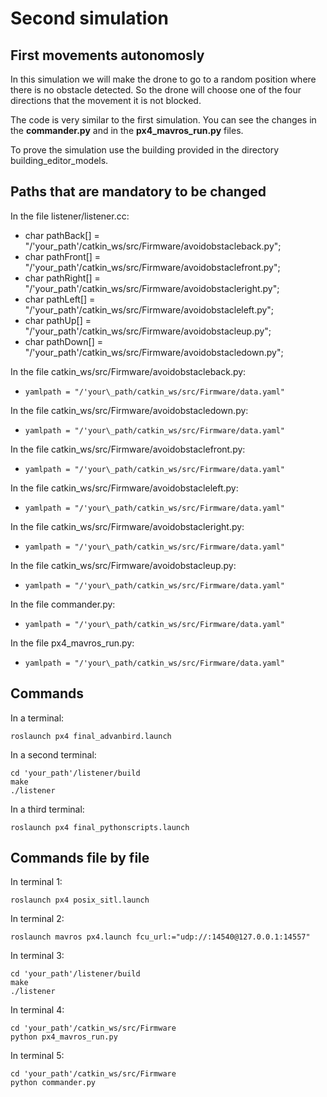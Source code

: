 # Second simulation
## First movements autonomosly 

In this simulation we will make the drone to go to a random position where there is no obstacle detected. So the drone will choose one of the four directions that the movement it is not blocked.

The code is very similar to the first simulation. You can see the changes in the **commander.py** and in the **px4_mavros_run.py** files.

To prove the simulation use the building provided in the directory building\_editor_models.

## Paths that are mandatory to be changed

In the file listener/listener.cc:

* char pathBack[] = "/'your\_path'/catkin_ws/src/Firmware/avoidobstacleback.py"; 
* char pathFront[] = "/'your\_path'/catkin_ws/src/Firmware/avoidobstaclefront.py";
* char pathRight[] = "/'your\_path'/catkin_ws/src/Firmware/avoidobstacleright.py";
* char pathLeft[] = "/'your\_path'/catkin_ws/src/Firmware/avoidobstacleleft.py";
* char pathUp[] = "/'your\_path'/catkin_ws/src/Firmware/avoidobstacleup.py";
* char pathDown[] = "/'your\_path'/catkin_ws/src/Firmware/avoidobstacledown.py";

In the file catkin_ws/src/Firmware/avoidobstacleback.py:

*     yamlpath = "/'your\_path/catkin_ws/src/Firmware/data.yaml"

In the file catkin_ws/src/Firmware/avoidobstacledown.py:

*     yamlpath = "/'your\_path/catkin_ws/src/Firmware/data.yaml"

In the file catkin_ws/src/Firmware/avoidobstaclefront.py:

*     yamlpath = "/'your\_path/catkin_ws/src/Firmware/data.yaml"

In the file catkin_ws/src/Firmware/avoidobstacleleft.py:

*     yamlpath = "/'your\_path/catkin_ws/src/Firmware/data.yaml"

In the file catkin_ws/src/Firmware/avoidobstacleright.py:

*     yamlpath = "/'your\_path/catkin_ws/src/Firmware/data.yaml"

In the file catkin_ws/src/Firmware/avoidobstacleup.py:

*     yamlpath = "/'your\_path/catkin_ws/src/Firmware/data.yaml"

In the file commander.py:

*     yamlpath = "/'your\_path/catkin_ws/src/Firmware/data.yaml"

In the file px4\_mavros_run.py:

*     yamlpath = "/'your\_path/catkin_ws/src/Firmware/data.yaml" 

## Commands

In a terminal:

```
roslaunch px4 final_advanbird.launch
```

In a second terminal:

```
cd 'your_path'/listener/build
make 
./listener
```

In a third terminal:

```
roslaunch px4 final_pythonscripts.launch
```


## Commands file by file

In terminal 1:

```
roslaunch px4 posix_sitl.launch
```

In terminal 2:

```
roslaunch mavros px4.launch fcu_url:="udp://:14540@127.0.0.1:14557"
```

In terminal 3:

```
cd 'your_path'/listener/build
make 
./listener
```

In terminal 4:

```
cd 'your_path'/catkin_ws/src/Firmware
python px4_mavros_run.py
```

In terminal 5:

```
cd 'your_path'/catkin_ws/src/Firmware
python commander.py
```





